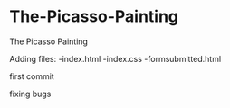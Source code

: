# The-Picasso-Painting

The Picasso Painting

Adding files:
-index.html
-index.css
-formsubmitted.html

first commit

fixing bugs
